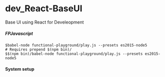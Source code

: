 # dev_React-BaseUI
Base UI using React for Develeopment


##### FPJavascript
```
$babel-node functional-playground/play.js --presets es2015-node5
# Requires prepend $(npm bin)/
$$(npm bin)/babel-node functional-playground/play.js --presets es2015-node5
```
#### System setup
